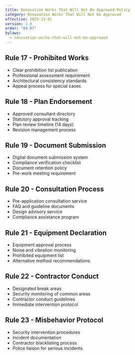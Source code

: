 ```yaml
---
title: Renovation Works That Will Not Be Approved Policy
category: Renovation Works That Will Not Be Approved
effective: 2025-11-01
version: 1.0
order: "04.07"
bylaws:
  - renovation-works-that-will-not-be-approved
---
```


## Rule 17 - Prohibited Works

- Clear prohibition list publication
- Professional assessment requirement
- Architectural consistency standards
- Appeal process for special cases

## Rule 18 - Plan Endorsement

- Approved consultant directory
- Statutory approval tracking
- Plan review timeline (14 days)
- Revision management process

## Rule 19 - Document Submission

- Digital document submission system
- Compliance verification checklist
- Document retention policy
- Pre-work meeting requirement

## Rule 20 - Consultation Process

- Pre-application consultation service
- FAQ and guideline documents
- Design advisory service
- Compliance assistance program

## Rule 21 - Equipment Declaration

- Equipment approval process
- Noise and vibration monitoring
- Prohibited equipment list
- Alternative method recommendations

## Rule 22 - Contractor Conduct

- Designated break areas
- Security monitoring of common areas
- Contractor conduct guidelines
- Immediate intervention protocol

## Rule 23 - Misbehavior Protocol

- Security intervention procedures
- Incident documentation
- Contractor blacklisting process
- Police liaison for serious incidents
